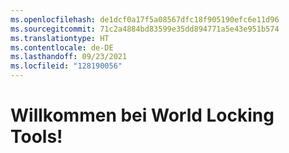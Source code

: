 ```yaml
---
ms.openlocfilehash: de1dcf0a17f5a08567dfc18f905190efc6e11d96
ms.sourcegitcommit: 71c2a4884bd83599e35dd894771a5e43e951b574
ms.translationtype: HT
ms.contentlocale: de-DE
ms.lasthandoff: 09/23/2021
ms.locfileid: "128190056"
---
```

# <a name="welcome-to-world-locking-tools"></a>Willkommen bei World Locking Tools!